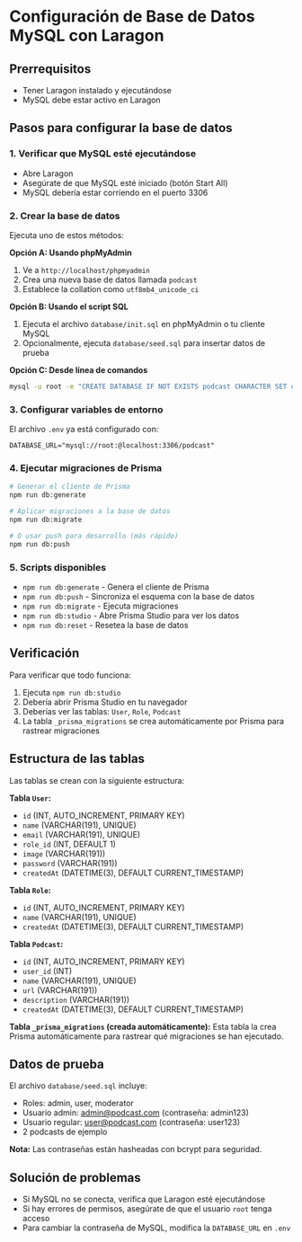 # Configuración de Base de Datos MySQL con Laragon

## Prerrequisitos
- Tener Laragon instalado y ejecutándose
- MySQL debe estar activo en Laragon

## Pasos para configurar la base de datos

### 1. Verificar que MySQL esté ejecutándose
- Abre Laragon
- Asegúrate de que MySQL esté iniciado (botón Start All)
- MySQL debería estar corriendo en el puerto 3306

### 2. Crear la base de datos
Ejecuta uno de estos métodos:

**Opción A: Usando phpMyAdmin**
1. Ve a `http://localhost/phpmyadmin`
2. Crea una nueva base de datos llamada `podcast`
3. Establece la collation como `utf8mb4_unicode_ci`

**Opción B: Usando el script SQL**
1. Ejecuta el archivo `database/init.sql` en phpMyAdmin o tu cliente MySQL
2. Opcionalmente, ejecuta `database/seed.sql` para insertar datos de prueba

**Opción C: Desde línea de comandos**
```bash
mysql -u root -e "CREATE DATABASE IF NOT EXISTS podcast CHARACTER SET utf8mb4 COLLATE utf8mb4_unicode_ci;"
```

### 3. Configurar variables de entorno
El archivo `.env` ya está configurado con:
```
DATABASE_URL="mysql://root:@localhost:3306/podcast"
```

### 4. Ejecutar migraciones de Prisma
```bash
# Generar el cliente de Prisma
npm run db:generate

# Aplicar migraciones a la base de datos
npm run db:migrate

# O usar push para desarrollo (más rápido)
npm run db:push
```

### 5. Scripts disponibles
- `npm run db:generate` - Genera el cliente de Prisma
- `npm run db:push` - Sincroniza el esquema con la base de datos
- `npm run db:migrate` - Ejecuta migraciones
- `npm run db:studio` - Abre Prisma Studio para ver los datos
- `npm run db:reset` - Resetea la base de datos

## Verificación
Para verificar que todo funciona:
1. Ejecuta `npm run db:studio`
2. Debería abrir Prisma Studio en tu navegador
3. Deberías ver las tablas: `User`, `Role`, `Podcast`
4. La tabla `_prisma_migrations` se crea automáticamente por Prisma para rastrear migraciones

## Estructura de las tablas
Las tablas se crean con la siguiente estructura:

**Tabla `User`:**
- `id` (INT, AUTO_INCREMENT, PRIMARY KEY)
- `name` (VARCHAR(191), UNIQUE)
- `email` (VARCHAR(191), UNIQUE) 
- `role_id` (INT, DEFAULT 1)
- `image` (VARCHAR(191))
- `password` (VARCHAR(191))
- `createdAt` (DATETIME(3), DEFAULT CURRENT_TIMESTAMP)

**Tabla `Role`:**
- `id` (INT, AUTO_INCREMENT, PRIMARY KEY)
- `name` (VARCHAR(191), UNIQUE)
- `createdAt` (DATETIME(3), DEFAULT CURRENT_TIMESTAMP)

**Tabla `Podcast`:**
- `id` (INT, AUTO_INCREMENT, PRIMARY KEY)
- `user_id` (INT)
- `name` (VARCHAR(191), UNIQUE)
- `url` (VARCHAR(191))
- `description` (VARCHAR(191))
- `createdAt` (DATETIME(3), DEFAULT CURRENT_TIMESTAMP)

**Tabla `_prisma_migrations` (creada automáticamente):**
Esta tabla la crea Prisma automáticamente para rastrear qué migraciones se han ejecutado.

## Datos de prueba
El archivo `database/seed.sql` incluye:
- Roles: admin, user, moderator
- Usuario admin: admin@podcast.com (contraseña: admin123)
- Usuario regular: user@podcast.com (contraseña: user123)
- 2 podcasts de ejemplo

**Nota:** Las contraseñas están hasheadas con bcrypt para seguridad.

## Solución de problemas
- Si MySQL no se conecta, verifica que Laragon esté ejecutándose
- Si hay errores de permisos, asegúrate de que el usuario `root` tenga acceso
- Para cambiar la contraseña de MySQL, modifica la `DATABASE_URL` en `.env`
